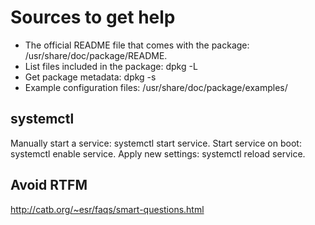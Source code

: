 # Sources to get help

- The official README file that comes with the package: /usr/share/doc/package/README.
- List files included in the package: dpkg -L
- Get package metadata: dpkg -s
- Example configuration files: /usr/share/doc/package/examples/

## systemctl

Manually start a service: systemctl start service.
Start service on boot: systemctl enable service.
Apply new settings: systemctl reload service.

## Avoid RTFM

http://catb.org/~esr/faqs/smart-questions.html



